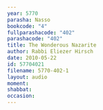 ```yaml
---
year: 5770
parasha: Nasso
bookcode: "4"
fullparashacode: "402"
parashacode: "402"
title: The Wonderous Nazarite
author: Rabbi Eliezer Hirsch
date: 2010-05-22
id: 57704021
filename: 5770-402-1
layout: audio
moment: 
shabbat: 
occasion: 
---
```


